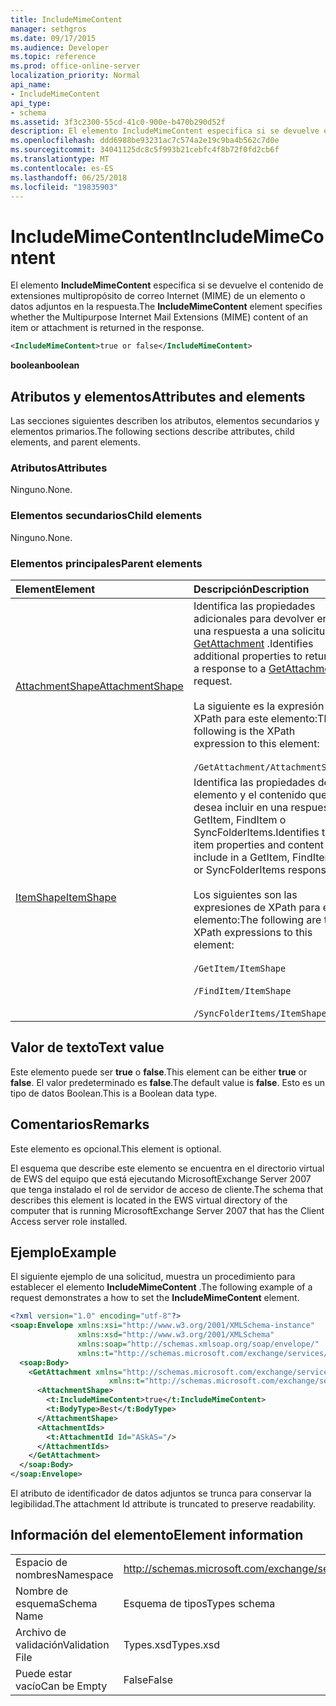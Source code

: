 ```yaml
---
title: IncludeMimeContent
manager: sethgros
ms.date: 09/17/2015
ms.audience: Developer
ms.topic: reference
ms.prod: office-online-server
localization_priority: Normal
api_name:
- IncludeMimeContent
api_type:
- schema
ms.assetid: 3f3c2300-55cd-41c0-900e-b470b290d52f
description: El elemento IncludeMimeContent especifica si se devuelve el contenido de extensiones multipropósito de correo Internet (MIME) de un elemento o datos adjuntos en la respuesta.
ms.openlocfilehash: ddd6988be93231ac7c574a2e19c9ba4b562c7d0e
ms.sourcegitcommit: 34041125dc8c5f993b21cebfc4f8b72f0fd2cb6f
ms.translationtype: MT
ms.contentlocale: es-ES
ms.lasthandoff: 06/25/2018
ms.locfileid: "19835903"
---
```

# <a name="includemimecontent"></a><span data-ttu-id="21c01-103">IncludeMimeContent</span><span class="sxs-lookup"><span data-stu-id="21c01-103">IncludeMimeContent</span></span>

<span data-ttu-id="21c01-104">El elemento **IncludeMimeContent** especifica si se devuelve el contenido de extensiones multipropósito de correo Internet (MIME) de un elemento o datos adjuntos en la respuesta.</span><span class="sxs-lookup"><span data-stu-id="21c01-104">The **IncludeMimeContent** element specifies whether the Multipurpose Internet Mail Extensions (MIME) content of an item or attachment is returned in the response.</span></span> 
  
```xml
<IncludeMimeContent>true or false</IncludeMimeContent>
```

 <span data-ttu-id="21c01-105">**boolean**</span><span class="sxs-lookup"><span data-stu-id="21c01-105">**boolean**</span></span>
## <a name="attributes-and-elements"></a><span data-ttu-id="21c01-106">Atributos y elementos</span><span class="sxs-lookup"><span data-stu-id="21c01-106">Attributes and elements</span></span>

<span data-ttu-id="21c01-107">Las secciones siguientes describen los atributos, elementos secundarios y elementos primarios.</span><span class="sxs-lookup"><span data-stu-id="21c01-107">The following sections describe attributes, child elements, and parent elements.</span></span>
  
### <a name="attributes"></a><span data-ttu-id="21c01-108">Atributos</span><span class="sxs-lookup"><span data-stu-id="21c01-108">Attributes</span></span>

<span data-ttu-id="21c01-109">Ninguno.</span><span class="sxs-lookup"><span data-stu-id="21c01-109">None.</span></span>
  
### <a name="child-elements"></a><span data-ttu-id="21c01-110">Elementos secundarios</span><span class="sxs-lookup"><span data-stu-id="21c01-110">Child elements</span></span>

<span data-ttu-id="21c01-111">Ninguno.</span><span class="sxs-lookup"><span data-stu-id="21c01-111">None.</span></span>
  
### <a name="parent-elements"></a><span data-ttu-id="21c01-112">Elementos principales</span><span class="sxs-lookup"><span data-stu-id="21c01-112">Parent elements</span></span>

|<span data-ttu-id="21c01-113">**Element**</span><span class="sxs-lookup"><span data-stu-id="21c01-113">**Element**</span></span>|<span data-ttu-id="21c01-114">**Descripción**</span><span class="sxs-lookup"><span data-stu-id="21c01-114">**Description**</span></span>|
|:-----|:-----|
|[<span data-ttu-id="21c01-115">AttachmentShape</span><span class="sxs-lookup"><span data-stu-id="21c01-115">AttachmentShape</span></span>](attachmentshape.md) <br/> | <span data-ttu-id="21c01-116">Identifica las propiedades adicionales para devolver en una respuesta a una solicitud de [GetAttachment](getattachment.md) .</span><span class="sxs-lookup"><span data-stu-id="21c01-116">Identifies additional properties to return in a response to a [GetAttachment](getattachment.md) request.</span></span>  <br/> <br/> <span data-ttu-id="21c01-117">La siguiente es la expresión de XPath para este elemento:</span><span class="sxs-lookup"><span data-stu-id="21c01-117">The following is the XPath expression to this element:</span></span>  <br/><br/>  `/GetAttachment/AttachmentShape` <br/> |
|[<span data-ttu-id="21c01-118">ItemShape</span><span class="sxs-lookup"><span data-stu-id="21c01-118">ItemShape</span></span>](itemshape.md) <br/> | <span data-ttu-id="21c01-119">Identifica las propiedades de elemento y el contenido que desea incluir en una respuesta GetItem, FindItem o SyncFolderItems.</span><span class="sxs-lookup"><span data-stu-id="21c01-119">Identifies the item properties and content to include in a GetItem, FindItem, or SyncFolderItems response.</span></span>  <br/> <br/> <span data-ttu-id="21c01-120">Los siguientes son las expresiones de XPath para este elemento:</span><span class="sxs-lookup"><span data-stu-id="21c01-120">The following are the XPath expressions to this element:</span></span><br/>  <br/>  `/GetItem/ItemShape` <br/><br/>  `/FindItem/ItemShape` <br/><br/>  `/SyncFolderItems/ItemShape` <br/> |
   
## <a name="text-value"></a><span data-ttu-id="21c01-121">Valor de texto</span><span class="sxs-lookup"><span data-stu-id="21c01-121">Text value</span></span>

<span data-ttu-id="21c01-122">Este elemento puede ser **true** o **false**.</span><span class="sxs-lookup"><span data-stu-id="21c01-122">This element can be either **true** or **false**.</span></span> <span data-ttu-id="21c01-123">El valor predeterminado es **false**.</span><span class="sxs-lookup"><span data-stu-id="21c01-123">The default value is **false**.</span></span> <span data-ttu-id="21c01-124">Esto es un tipo de datos Boolean.</span><span class="sxs-lookup"><span data-stu-id="21c01-124">This is a Boolean data type.</span></span>
  
## <a name="remarks"></a><span data-ttu-id="21c01-125">Comentarios</span><span class="sxs-lookup"><span data-stu-id="21c01-125">Remarks</span></span>

<span data-ttu-id="21c01-126">Este elemento es opcional.</span><span class="sxs-lookup"><span data-stu-id="21c01-126">This element is optional.</span></span>
  
<span data-ttu-id="21c01-127">El esquema que describe este elemento se encuentra en el directorio virtual de EWS del equipo que está ejecutando MicrosoftExchange Server 2007 que tenga instalado el rol de servidor de acceso de cliente.</span><span class="sxs-lookup"><span data-stu-id="21c01-127">The schema that describes this element is located in the EWS virtual directory of the computer that is running MicrosoftExchange Server 2007 that has the Client Access server role installed.</span></span>
  
## <a name="example"></a><span data-ttu-id="21c01-128">Ejemplo</span><span class="sxs-lookup"><span data-stu-id="21c01-128">Example</span></span>

<span data-ttu-id="21c01-129">El siguiente ejemplo de una solicitud, muestra un procedimiento para establecer el elemento **IncludeMimeContent** .</span><span class="sxs-lookup"><span data-stu-id="21c01-129">The following example of a request demonstrates a how to set the **IncludeMimeContent** element.</span></span> 
  
```xml
<?xml version="1.0" encoding="utf-8"?>
<soap:Envelope xmlns:xsi="http://www.w3.org/2001/XMLSchema-instance"
               xmlns:xsd="http://www.w3.org/2001/XMLSchema"
               xmlns:soap="http://schemas.xmlsoap.org/soap/envelope/"
               xmlns:t="http://schemas.microsoft.com/exchange/services/2006/types">
  <soap:Body>
    <GetAttachment xmlns="http://schemas.microsoft.com/exchange/services/2006/messages" 
                      xmlns:t="http://schemas.microsoft.com/exchange/services/2006/types">
      <AttachmentShape>
        <t:IncludeMimeContent>true</t:IncludeMimeContent>
        <t:BodyType>Best</t:BodyType>
      </AttachmentShape>
      <AttachmentIds>
        <t:AttachmentId Id="ASkAS="/>
      </AttachmentIds>
    </GetAttachment>
  </soap:Body>
</soap:Envelope>
```

<span data-ttu-id="21c01-130">El atributo de identificador de datos adjuntos se trunca para conservar la legibilidad.</span><span class="sxs-lookup"><span data-stu-id="21c01-130">The attachment Id attribute is truncated to preserve readability.</span></span>
  
## <a name="element-information"></a><span data-ttu-id="21c01-131">Información del elemento</span><span class="sxs-lookup"><span data-stu-id="21c01-131">Element information</span></span>

|||
|:-----|:-----|
|<span data-ttu-id="21c01-132">Espacio de nombres</span><span class="sxs-lookup"><span data-stu-id="21c01-132">Namespace</span></span>  <br/> |http://schemas.microsoft.com/exchange/services/2006/types  <br/> |
|<span data-ttu-id="21c01-133">Nombre de esquema</span><span class="sxs-lookup"><span data-stu-id="21c01-133">Schema Name</span></span>  <br/> |<span data-ttu-id="21c01-134">Esquema de tipos</span><span class="sxs-lookup"><span data-stu-id="21c01-134">Types schema</span></span>  <br/> |
|<span data-ttu-id="21c01-135">Archivo de validación</span><span class="sxs-lookup"><span data-stu-id="21c01-135">Validation File</span></span>  <br/> |<span data-ttu-id="21c01-136">Types.xsd</span><span class="sxs-lookup"><span data-stu-id="21c01-136">Types.xsd</span></span>  <br/> |
|<span data-ttu-id="21c01-137">Puede estar vacío</span><span class="sxs-lookup"><span data-stu-id="21c01-137">Can be Empty</span></span>  <br/> |<span data-ttu-id="21c01-138">False</span><span class="sxs-lookup"><span data-stu-id="21c01-138">False</span></span>  <br/> |
   

